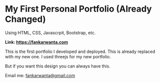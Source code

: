 # My First Personal Portfolio (Already Changed)
Using HTML, CSS, Javascrpit, Bootstrap, etc.

**Link: https://fankarwanta.com**

This is the first portfolio I developed and deployed.
This is already replaced with my new one.
I used threejs for my new portfolio.

But if you want this design you can always have this.

Email me: fankarwanta@gmail.com
